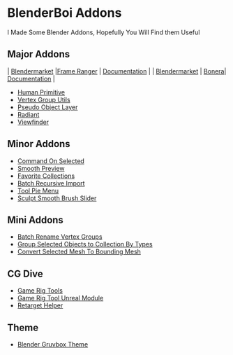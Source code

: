 # BlenderBoi Addons

I Made Some Blender Addons, Hopefully You Will Find them Useful

## Major Addons

| [Blendermarket](https://blendermarket.com/products/frame-ranger) |[Frame Ranger](https://github.com/BlenderBoi/Frame_Ranger)  | [Documentation](https://frame-ranger.readthedocs.io/en/latest/index.html#) |
| [Blendermarket](https://blendermarket.com/products/bonera) | [Bonera](https://github.com/BlenderBoi/Bonera)| [Documentation](https://boneradocumentation.readthedocs.io/en/latest/index.html) |
- [Human Primitive](https://github.com/BlenderBoi/Human_Primitive)
- [Vertex Group Utils](https://github.com/BlenderBoi/Vertex_Group_Utils)
- [Pseudo Object Layer](https://github.com/BlenderBoi/Pseudo_Object_Layer)
- [Radiant](https://github.com/BlenderBoi/Radiant)
- [Viewfinder](https://github.com/BlenderBoi/Viewfinder)


## Minor Addons

- [Command On Selected](https://github.com/BlenderBoi/Command_On_Selected)
- [Smooth Preview](https://github.com/BlenderBoi/Smooth_Preview)
- [Favorite Collections](https://github.com/BlenderBoi/Favorite_Collections)
- [Batch Recursive Import](https://github.com/BlenderBoi/Batch_Recursive_Import)
- [Tool Pie Menu](https://github.com/BlenderBoi/Tool_Pie_Menu)
- [Sculpt Smooth Brush Slider](https://github.com/BlenderBoi/Sculpt_Smooth_Brush_Slider)


## Mini Addons

- [Batch Rename Vertex Groups](https://github.com/BlenderBoi/Batch_Rename_Vertex_Groups)
- [Group Selected Objects to Collection By Types](https://github.com/BlenderBoi/Group_Selected_Objects_To_Collection_By_Types)
- [Convert Selected Mesh To Bounding Mesh](https://github.com/BlenderBoi/Convert_Selected_Mesh_To_Bounding_Mesh)

## CG Dive

- [Game Rig Tools](https://github.com/BlenderBoi/Game_Rig_Tools)
- [Game Rig Tool Unreal Module](https://github.com/BlenderBoi/Game_Rig_Tools_Unreal)
- [Retarget Helper](https://github.com/BlenderBoi/Retarget_Helper)


## Theme
- [Blender Gruvbox Theme](https://github.com/BlenderBoi/Blender_Gruvbox_Theme)




